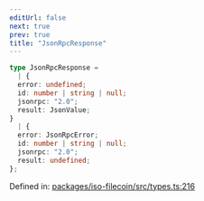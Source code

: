 ```yaml
---
editUrl: false
next: true
prev: true
title: "JsonRpcResponse"
---
```


```ts
type JsonRpcResponse = 
  | {
  error: undefined;
  id: number | string | null;
  jsonrpc: "2.0";
  result: JsonValue;
}
  | {
  error: JsonRpcError;
  id: number | string | null;
  jsonrpc: "2.0";
  result: undefined;
};
```

Defined in: [packages/iso-filecoin/src/types.ts:216](https://github.com/hugomrdias/filecoin/blob/main/packages/iso-filecoin/src/types.ts#L216)

